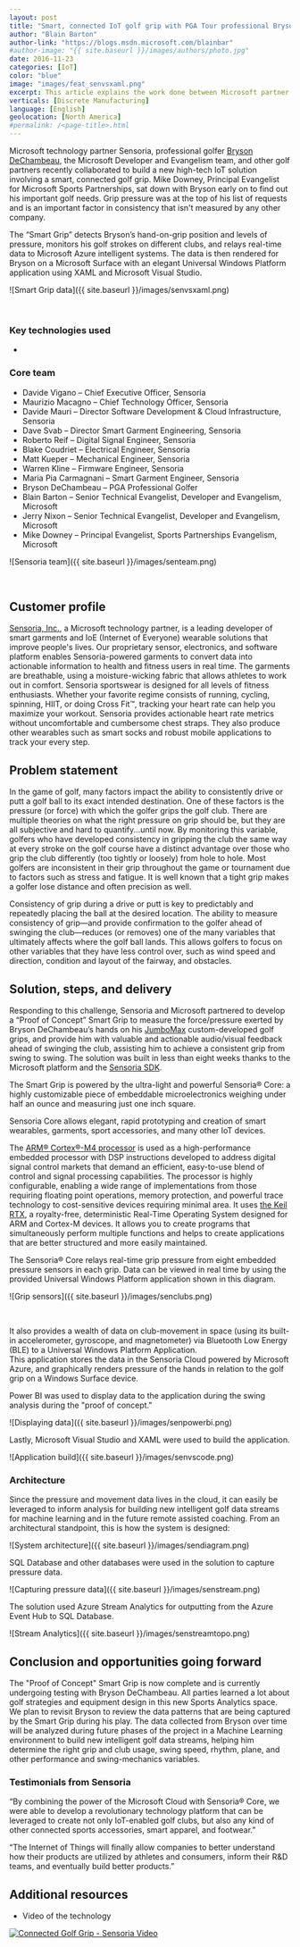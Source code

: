```yaml
---
layout: post
title: "Smart, connected IoT golf grip with PGA Tour professional Bryson DeChambeau and Microsoft partner Sensoria"
author: "Blain Barton"
author-link: "https://blogs.msdn.microsoft.com/blainbar"
#author-image: "{{ site.baseurl }}/images/authors/photo.jpg"
date: 2016-11-23
categories: [IoT]
color: "blue"
image: "images/feat_senvsxaml.png"
excerpt: This article explains the work done between Microsoft partner Sensoria and the Microsoft Developer and Evangelism Team on the smart, connected golf grip for PGA golfer Bryson DeChambeau.
verticals: [Discrete Manufacturing]
language: [English]
geolocation: [North America]
#permalink: /<page-title>.html
---
```


Microsoft technology partner Sensoria, professional golfer [Bryson DeChambeau](http://www.pgatour.com/players/player.47959.html), the Microsoft Developer and Evangelism team, and other golf partners recently collaborated to build a new high-tech IoT solution involving a smart, connected golf grip. Mike Downey, Principal Evangelist for Microsoft Sports Partnerships, sat down with Bryson early on to find out his important golf needs. Grip pressure was at the top of his list of requests and is an important factor in consistency that isn't measured by any other company.

The “Smart Grip” detects Bryson’s hand-on-grip position and levels of pressure, monitors his golf strokes on different clubs, and relays real-time data to Microsoft Azure intelligent systems. The data is then rendered for Bryson on a Microsoft Surface with an elegant Universal Windows Platform application using XAML and Microsoft Visual Studio. 

![Smart Grip data]({{ site.baseurl }}/images/senvsxaml.png)

<br/>

### Key technologies used
- 

### Core team

- Davide Vigano – Chief Executive Officer, Sensoria 
- Maurizio Macagno – Chief Technology Officer, Sensoria
- Davide Mauri – Director Software Development & Cloud Infrastructure, Sensoria
- Dave Svab – Director Smart Garment Engineering, Sensoria
- Roberto Reif – Digital Signal Engineer, Sensoria
- Blake Coudriet – Electrical Engineer, Sensoria
- Matt Kueper – Mechanical Engineer, Sensoria
- Warren Kline – Firmware Engineer, Sensoria
- Maria Pia Carmagnani – Smart Garment Engineer, Sensoria
- Bryson DeChambeau – PGA Professional Golfer
- Blain Barton – Senior Technical Evangelist, Developer and Evangelism, Microsoft
- Jerry Nixon – Senior Technical Evangelist, Developer and Evangelism, Microsoft
- Mike Downey – Principal Evangelist, Sports Partnerships Evangelism, Microsoft

![Sensoria team]({{ site.baseurl }}/images/senteam.png)

<br/>

## Customer profile

[Sensoria, Inc.](http://www.sensoriafitness.com), a Microsoft technology partner, is a leading developer of smart garments and IoE (Internet of Everyone) wearable solutions that improve people's lives. Our proprietary sensor, electronics, and software platform enables Sensoria-powered garments to convert data into actionable information to health and fitness users in real time. The garments are breathable, using a moisture-wicking fabric that allows athletes to work out in comfort. Sensoria sportswear is designed for all levels of fitness enthusiasts. Whether your favorite regime consists of running, cycling, spinning, HIIT, or doing Cross Fit™, tracking your heart rate can help you maximize your workout. Sensoria provides actionable heart rate metrics without uncomfortable and cumbersome chest straps. They also produce other wearables such as smart socks and robust mobile applications to track your every step.

## Problem statement

In the game of golf, many factors impact the ability to consistently drive or putt a golf ball to its exact intended destination. One of these factors is the pressure (or force) with which the golfer grips the golf club. There are multiple theories on what the right pressure on grip should be, but they are all subjective and hard to quantify...until now. By monitoring this variable, golfers who have developed consistency in gripping the club the same way at every stroke on the golf course have a distinct advantage over those who grip the club differently (too tightly or loosely) from hole to hole. Most golfers are inconsistent in their grip throughout the game or tournament due to factors such as stress and fatigue. It is well known that a tight grip makes a golfer lose distance and often precision as well.

Consistency of grip during a drive or putt is key to predictably and repeatedly placing the ball at the desired location. The ability to measure consistency of grip—and provide confirmation to the golfer ahead of swinging the club—reduces (or removes) one of the many variables that ultimately affects where the golf ball lands. This allows golfers to focus on other variables that they have less control over, such as wind speed and direction, condition and layout of the fairway, and obstacles.
 
## Solution, steps, and delivery

Responding to this challenge, Sensoria and Microsoft partnered to develop a “Proof of Concept” Smart Grip to measure the force/pressure exerted by Bryson DeChambeau’s hands on his [JumboMax](http://www.jumbomax.com) custom-developed golf grips, and provide him with valuable and actionable audio/visual feedback ahead of swinging the club, assisting him to achieve a consistent grip from swing to swing. The solution was built in less than eight weeks thanks to the Microsoft platform and the [Sensoria SDK](http://www.sensoriafitness.com/developer).  

The Smart Grip is powered by the ultra-light and powerful Sensoria® Core: a highly customizable piece of embeddable microelectronics weighing under half an ounce and measuring just one inch square. 

Sensoria Core allows elegant, rapid prototyping and creation of smart wearables, garments, sport accessories, and many other IoT devices.

The [ARM® Cortex®-M4 processor](http://www.arm.com/products/processors/cortex-m/cortex-m4-processor.php) is used as a high-performance embedded processor with DSP instructions developed to address digital signal control markets that demand an efficient, easy-to-use blend of control and signal processing capabilities. The processor is highly configurable, enabling a wide range of implementations from those requiring floating point operations, memory protection, and powerful trace technology to cost-sensitive devices requiring minimal area. It uses [the Keil RTX](http://www.arm.com/products/tools/software-tools/mdk-arm/middleware-libraries/rtx-real-time-operating-system.php), a royalty-free, deterministic Real-Time Operating System designed for ARM and Cortex-M devices. It allows you to create programs that simultaneously perform multiple functions and helps to create applications that are better structured and more easily maintained.

The Sensoria® Core relays real-time grip pressure from eight embedded pressure sensors in each grip. Data can be viewed in real time by using the provided Universal Windows Platform application shown in this diagram.

![Grip sensors]({{ site.baseurl }}/images/senclubs.png)

<br/>

It also provides a wealth of data on club-movement in space (using its built-in accelerometer, gyroscope, and magnetometer) via Bluetooth Low Energy (BLE) to a Universal Windows Platform Application.  
This application stores the data in the Sensoria Cloud powered by Microsoft Azure, and graphically renders pressure of the hands in relation to the golf grip on a Windows Surface device. 

Power BI was used to display data to the application during the swing analysis during the "proof of concept."

![Displaying data]({{ site.baseurl }}/images/senpowerbi.png) 

Lastly, Microsoft Visual Studio and XAML were used to build the application.

![Application build]({{ site.baseurl }}/images/senvscode.png) 

### Architecture
Since the pressure and movement data lives in the cloud, it can easily be leveraged to inform analysis for building new intelligent golf data streams for machine learning and in the future remote assisted coaching. 
From an architectural standpoint, this is how the system is designed:

![System architecture]({{ site.baseurl }}/images/sendiagram.png)

SQL Database and other databases were used in the solution to capture pressure data.

![Capturing pressure data]({{ site.baseurl }}/images/senstream.png)

The solution used Azure Stream Analytics for outputting from the Azure Event Hub to SQL Database.

![Stream Analytics]({{ site.baseurl }}/images/senstreamtopo.png)

## Conclusion and opportunities going forward

The "Proof of Concept" Smart Grip is now complete and is currently undergoing testing with Bryson DeChambeau. All parties learned a lot about golf strategies and equipment design in this new Sports Analytics space. We plan to revisit Bryson to review the data patterns that are being captured by the Smart Grip during his play. The data collected from Bryson over time will be analyzed during future phases of the project in a Machine Learning environment to build new intelligent golf data streams, helping him determine the right grip and club usage, swing speed, rhythm, plane, and other performance and swing-mechanics variables.

### Testimonials from Sensoria

“By combining the power of the Microsoft Cloud with Sensoria® Core, we were able to develop a revolutionary technology platform that can be leveraged to create not only IoT-enabled golf clubs, but also any kind of other connected sports accessories, smart apparel, and footwear.”

“The Internet of Things will finally allow companies to better understand how their products are utilized by athletes and consumers, inform their R&D teams, and eventually build better products.”

## Additional resources

- Video of the technology

[![Connected Golf Grip - Sensoria Video](http://img.youtube.com/vi/0IFgFqlt_7g/0.jpg)](https://youtu.be/0IFgFqlt_7g) 


